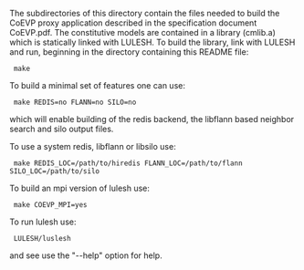 
The subdirectories of this directory contain the files needed to build the CoEVP proxy
application described in the specification document CoEVP.pdf.  The constitutive models
are contained in a library (cmlib.a) which is statically linked with LULESH.  To build
the library, link with LULESH and run, beginning in the directory containing this README
file:

     make 

To build a minimal set of features one can use:

     make REDIS=no FLANN=no SILO=no

which will enable building of the redis backend, the libflann based neighbor search and
silo output files. 

To use a system redis, libflann or libsilo use:

     make REDIS_LOC=/path/to/hiredis FLANN_LOC=/path/to/flann SILO_LOC=/path/to/silo

To build an mpi version of lulesh use:

     make COEVP_MPI=yes

To run lulesh use:

     LULESH/luslesh

and see use the "--help" option for help.
